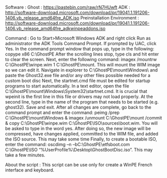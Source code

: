Software :
Ghost : https://pastebin.com/raw/rN7HUwft
ADK : http://software-download.microsoft.com/download/pr/19041.1.191206-1406.vb_release_amd64fre_ADK.iso
Preinstallation Environment : http://software-download.microsoft.com/download/pr/19041.1.191206-1406.vb_release_amd64fre_adkwinpeaddons.iso

Command :
Go to Start>Microsoft Windows ADK and right click Run as administrator the ADK Tools Command Prompt.
If prompted by UAC, click Yes.
In the command prompt window that pops up, type in the following: copype x86 C:\GhostPE
After the scrolling lines stop, type cls and hit enter to clear the screen.
Next, enter the following command: imagex /mountrw C:\GhostPE\winpe.wim 1 C:\GhostPE\mount. This will mount the WIM image so we can edit it.
Navigate in explorer to C:\GhostPE\mount\Windows\ and paste the Ghost32.exe file and/or any other files possible needed for a custom boot disc
Next, the startnet.cmd file must be edited for startup programs to start automatically. In a text editor, open the file C:\GhostPE\mount\Windows\System32\startnet.cmd.
It is crucial that wpeinit is the first line in this file or drivers may not load properly. At the second line, type in the name of the program that needs to be started (e.g. ghost32). Save and exit.
After all changes are complete, go back to the command prompt and enter the command: peimg /prep C:\GhostPE\mount\Windows & imagex /unmount C:\GhostPE\mount /commit & copy C:\GhostPE\winpe.wim C:\GhostPE\ISO\sources\boot.wim. You will be asked to type in the word yes. After doing so, the new image will be compressed, have changes applied, committed to the WIM file, and added the ISO source. This may take some time
Finally, to create a bootable ISO, enter the command: oscdimg –n –bC:\GhostPE\etfsboot.com C:\GhostPE\ISO “%UserProfile%\Desktop\GhostBootDisc.iso”. This may take a few minutes.

About the script :
This script can be use only for create a WinPE French interface and keyboard.
